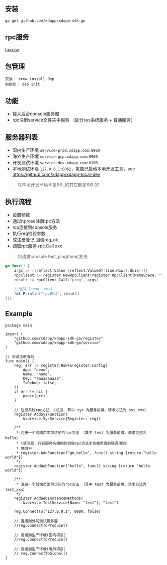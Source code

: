 安装
----------
```
go get github.com/xdapp/xdapp-sdk-go
```

rpc服务
----------

[hprose](https://github.com/hprose/hprose-golang/)


包管理
----------
    安装： brew install dep
    初始化： dep init

功能
----------
- 接入后台console服务器
- rpc注册service文件夹中服务 （区分sys系统服务 + 普通服务）

服务器列表
----------

* 国内生产环境 `service-prod.xdapp.com:8900`
* 海外生产环境 `service-gcp.xdapp.com:8900`
* 开发测试环境 `service-dev.xdapp.com:8100`
* 本地测试环境 `127.0.0.1:8062`，需自己启动本地开发工具，see https://github.com/xdapp/xdapp-local-dev

> 除本地开发环境不是SSL的其它都是SSL的

执行流程
----------
- 设置参数
- 通过hprose注册rpc方法 
- tcp连接到console服务 
- 执行reg检验参数
- 成注册登记 回调reg_ok
- 调取rpc服务 rpc.Call xxx

> 如请求console test_ping(time)方法

```go
go func() {
    args := []reflect.Value {reflect.ValueOf(time.Now().Unix())}
    rpcClient := register.NewRpcClient(register.RpcClient{NameSpace: "test"})
    result := rpcClient.Call("ping", args)
    
    //返回 [pong, xxx] 
    fmt.Println("rpc返回", result)
}()

```


Example
----------
```golang
package main

import (
	"github.com/xdapp/xdapp-sdk-go/register"
	"github.com/xdapp/xdapp-sdk-go/service"
)

// 测试注册服务
func main() {
	reg, err := register.New(&register.Config{
        App: "demo",
        Name: "name",
        Key: "aaaaaaaaaa",
        IsDebug: false,
    })
    if err != nil {
        panic(err)
    }

	// 注册系统rpc方法 （必加, 其中 sys 为服务前缀，请求方法为 sys_xxx）
	register.AddSysFunction(
        &service.SysService{Register: reg})

	/**
     * 注册一个前端页面可访问的rpc方法 （其中 test 为服务前缀，请求方法为 hello）
     * (请注意，只有服务名相同的前缀rpc方法才会被页面前端调用到)
     * 等同于
     * register.AddFunction("gm_hello", func() string {return "hello world"})
     */
    register.AddWebFunction("hello", func() string {return "hello world"})

    /**
     * 注册一个前端页面可访问的rpc方法 （其中 test 为服务前缀，请求方法为 test_xxx）
     */
    register.AddWebInstanceMethods(
        &service.TestService{Name: "test"}, "test")

    reg.ConnectTo("127.0.0.1", 8900, false)

	// 连接到外网测试服务器
	//reg.ConnectToProduce()

	// 连接到生产环境(国内项目)
	//reg.ConnectToProduce()

	// 连接到生产环境(海外项目)
	// reg.ConnectToGlobal()
}
```